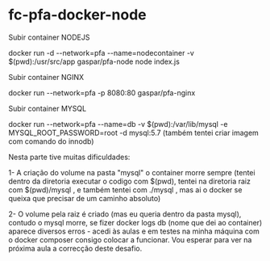 # fc-pfa-docker-node

Subir container NODEJS

docker run -d --network=pfa --name=nodecontainer -v $(pwd):/usr/src/app gaspar/pfa-node node index.js

Subir container NGINX

docker run --network=pfa -p 8080:80 gaspar/pfa-nginx

Subir container MYSQL

docker run --network=pfa --name=db -v $(pwd):/var/lib/mysql -e MYSQL_ROOT_PASSWORD=root -d mysql:5.7 (também tentei criar imagem com comando do innodb)

Nesta parte tive muitas dificuldades:

1- A criação do volume na pasta "mysql" o container morre sempre (tentei dentro da diretoria executar o codigo com $(pwd), tentei na diretoria raiz com $(pwd)/mysql , e também tentei com ./mysql , mas ai o docker se queixa que precisar de um caminho absoluto)

2- O volume pela raiz é criado (mas eu queria dentro da pasta mysql), contudo o mysql morre, se fizer docker logs db (nome que dei ao container) aparece diversos erros - acedi às aulas e em testes na minha máquina com o docker composer consigo colocar a funcionar.
Vou esperar para ver na próxima aula a correcção deste desafio.
